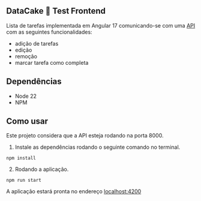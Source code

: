 ## DataCake 🎂 Test Frontend
Lista de tarefas implementada em Angular 17 comunicando-se com uma [API](https://github.com/mariafoganholi/datacake-test-backend) com as seguintes funcionalidades:
- adição de tarefas
- edição
- remoção
- marcar tarefa como completa

## Dependências
- Node 22
- NPM

## Como usar
Este projeto considera que a API esteja rodando na porta 8000.

1. Instale as dependências rodando o seguinte comando no terminal. 

```
npm install
```

2. Rodando a aplicação.

```
npm run start
```

A aplicação estará pronta no endereço [localhost:4200](http://localhost:4200)